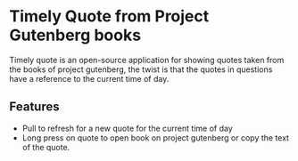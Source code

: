 # Timely Quote from Project Gutenberg books

Timely quote is an open-source application for showing quotes taken from the books of project gutenberg, the twist is that the quotes in questions have a reference to the current time of day.

## Features

- Pull to refresh for a new quote for the current time of day
- Long press on quote to open book on project gutenberg or copy the text of the quote.
